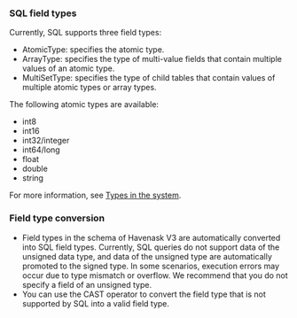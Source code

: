 ### SQL field types
Currently, SQL supports three field types:
* AtomicType: specifies the atomic type.
* ArrayType: specifies the type of multi-value fields that contain multiple values of an atomic type.
* MultiSetType: specifies  the type of child tables that contain values of multiple atomic types or array types.

The following atomic types are available:
* int8
* int16
* int32/integer
* int64/long
* float
* double
* string

For more information, see [Types in the system](https://help.aliyun.com/document_detail/398599.htm).

### Field type conversion
* Field types in the schema of Havenask V3 are automatically converted into SQL field types. Currently, SQL queries do not support data of the unsigned data type, and data of the unsigned type are automatically promoted to the signed type. In some scenarios, execution errors may occur due to type mismatch or overflow. We recommend that you do not specify a field of an unsigned type.
* You can use the CAST operator to convert the field type that is not supported by SQL into a valid field type.